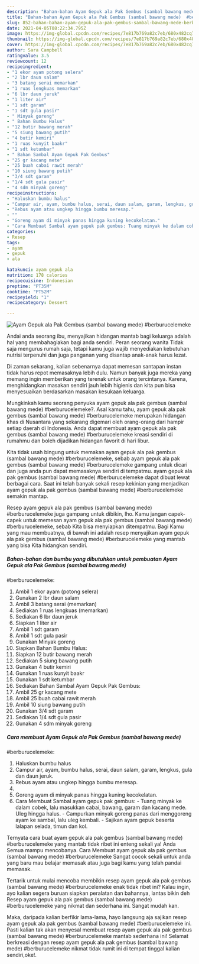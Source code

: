 ```yaml
---
description: "Bahan-bahan Ayam Gepuk ala Pak Gembus (sambal bawang mede)  #berburucelemeke yang nikmat Untuk Jualan"
title: "Bahan-bahan Ayam Gepuk ala Pak Gembus (sambal bawang mede)  #berburucelemeke yang nikmat Untuk Jualan"
slug: 852-bahan-bahan-ayam-gepuk-ala-pak-gembus-sambal-bawang-mede-berburucelemeke-yang-nikmat-untuk-jualan
date: 2021-04-05T08:22:34.795Z
image: https://img-global.cpcdn.com/recipes/7e817b769a82c7eb/680x482cq70/ayam-gepuk-ala-pak-gembus-sambal-bawang-mede-berburucelemeke-foto-resep-utama.jpg
thumbnail: https://img-global.cpcdn.com/recipes/7e817b769a82c7eb/680x482cq70/ayam-gepuk-ala-pak-gembus-sambal-bawang-mede-berburucelemeke-foto-resep-utama.jpg
cover: https://img-global.cpcdn.com/recipes/7e817b769a82c7eb/680x482cq70/ayam-gepuk-ala-pak-gembus-sambal-bawang-mede-berburucelemeke-foto-resep-utama.jpg
author: Sara Campbell
ratingvalue: 3.5
reviewcount: 12
recipeingredient:
- "1 ekor ayam potong selera"
- "2 lbr daun salam"
- "3 batang serai memarkan"
- "1 ruas lengkuas memarkan"
- "6 lbr daun jeruk"
- "1 liter air"
- "1 sdt garam"
- "1 sdt gula pasir"
- " Minyak goreng"
- " Bahan Bumbu Halus"
- "12 butir bawang merah"
- "5 siung bawang putih"
- "4 butir kemiri"
- "1 ruas kunyit baakr"
- "1 sdt ketumbar"
- " Bahan Sambal Ayam Gepuk Pak Gembus"
- "25 gr kacang mete"
- "25 buah cabai rawit merah"
- "10 siung bawang putih"
- "3/4 sdt garam"
- "1/4 sdt gula pasir"
- "4 sdm minyak goreng"
recipeinstructions:
- "Haluskan bumbu halus"
- "Campur air, ayam, bumbu halus, serai, daun salam, garam, lengkus, gula dan daun jeruk."
- "Rebus ayam atau ungkep hingga bumbu meresap."
- ""
- "Goreng ayam di minyak panas hingga kuning kecokelatan."
- "Cara Membuat Sambal ayam gepuk pak gembus: Tuang minyak ke dalam cobek, lalu masukkan cabai, bawang, garam dan kacang mede. Uleg hingga halus. Campurkan minyak goreng panas dari menggoreng ayam ke sambal, lalu uleg kembali. Sajikan ayam gepuk beserta lalapan selada, timun dan kol."
categories:
- Resep
tags:
- ayam
- gepuk
- ala

katakunci: ayam gepuk ala 
nutrition: 178 calories
recipecuisine: Indonesian
preptime: "PT35M"
cooktime: "PT52M"
recipeyield: "1"
recipecategory: Dessert

---
```



![Ayam Gepuk ala Pak Gembus (sambal bawang mede)
 #berburucelemeke](https://img-global.cpcdn.com/recipes/7e817b769a82c7eb/680x482cq70/ayam-gepuk-ala-pak-gembus-sambal-bawang-mede-berburucelemeke-foto-resep-utama.jpg)

Andai anda seorang ibu, menyajikan hidangan mantab bagi keluarga adalah hal yang membahagiakan bagi anda sendiri. Peran seorang  wanita Tidak saja mengurus rumah saja, tetapi kamu juga wajib menyediakan kebutuhan nutrisi terpenuhi dan juga panganan yang disantap anak-anak harus lezat.

Di zaman  sekarang, kalian sebenarnya dapat memesan santapan instan tidak harus repot memasaknya lebih dulu. Namun banyak juga mereka yang memang ingin memberikan yang terenak untuk orang tercintanya. Karena, menghidangkan masakan sendiri jauh lebih higienis dan kita pun bisa menyesuaikan berdasarkan masakan kesukaan keluarga. 



Mungkinkah kamu seorang penyuka ayam gepuk ala pak gembus (sambal bawang mede)
 #berburucelemeke?. Asal kamu tahu, ayam gepuk ala pak gembus (sambal bawang mede)
 #berburucelemeke merupakan hidangan khas di Nusantara yang sekarang digemari oleh orang-orang dari hampir setiap daerah di Indonesia. Anda dapat membuat ayam gepuk ala pak gembus (sambal bawang mede)
 #berburucelemeke kreasi sendiri di rumahmu dan boleh dijadikan hidangan favorit di hari libur.

Kita tidak usah bingung untuk memakan ayam gepuk ala pak gembus (sambal bawang mede)
 #berburucelemeke, sebab ayam gepuk ala pak gembus (sambal bawang mede)
 #berburucelemeke gampang untuk dicari dan juga anda pun dapat memasaknya sendiri di tempatmu. ayam gepuk ala pak gembus (sambal bawang mede)
 #berburucelemeke dapat dibuat lewat berbagai cara. Saat ini telah banyak sekali resep kekinian yang menjadikan ayam gepuk ala pak gembus (sambal bawang mede)
 #berburucelemeke semakin mantap.

Resep ayam gepuk ala pak gembus (sambal bawang mede)
 #berburucelemeke juga gampang untuk dibikin, lho. Kamu jangan capek-capek untuk memesan ayam gepuk ala pak gembus (sambal bawang mede)
 #berburucelemeke, sebab Kita bisa menyiapkan ditempatmu. Bagi Kamu yang mau membuatnya, di bawah ini adalah resep menyajikan ayam gepuk ala pak gembus (sambal bawang mede)
 #berburucelemeke yang mantab yang bisa Kita hidangkan sendiri.

<!--inarticleads1-->

##### Bahan-bahan dan bumbu yang dibutuhkan untuk pembuatan Ayam Gepuk ala Pak Gembus (sambal bawang mede)
 #berburucelemeke:

1. Ambil 1 ekor ayam (potong selera)
1. Gunakan 2 lbr daun salam
1. Ambil 3 batang serai (memarkan)
1. Sediakan 1 ruas lengkuas (memarkan)
1. Sediakan 6 lbr daun jeruk
1. Siapkan 1 liter air
1. Ambil 1 sdt garam
1. Ambil 1 sdt gula pasir
1. Gunakan  Minyak goreng
1. Siapkan  Bahan Bumbu Halus:
1. Siapkan 12 butir bawang merah
1. Sediakan 5 siung bawang putih
1. Gunakan 4 butir kemiri
1. Gunakan 1 ruas kunyit baakr
1. Gunakan 1 sdt ketumbar
1. Sediakan  Bahan Sambal Ayam Gepuk Pak Gembus:
1. Ambil 25 gr kacang mete
1. Ambil 25 buah cabai rawit merah
1. Ambil 10 siung bawang putih
1. Gunakan 3/4 sdt garam
1. Sediakan 1/4 sdt gula pasir
1. Gunakan 4 sdm minyak goreng




<!--inarticleads2-->

##### Cara membuat Ayam Gepuk ala Pak Gembus (sambal bawang mede)
 #berburucelemeke:

1. Haluskan bumbu halus
1. Campur air, ayam, bumbu halus, serai, daun salam, garam, lengkus, gula dan daun jeruk.
1. Rebus ayam atau ungkep hingga bumbu meresap.
1. 
1. Goreng ayam di minyak panas hingga kuning kecokelatan.
1. Cara Membuat Sambal ayam gepuk pak gembus: - Tuang minyak ke dalam cobek, lalu masukkan cabai, bawang, garam dan kacang mede. Uleg hingga halus. - Campurkan minyak goreng panas dari menggoreng ayam ke sambal, lalu uleg kembali. - Sajikan ayam gepuk beserta lalapan selada, timun dan kol.




Ternyata cara buat ayam gepuk ala pak gembus (sambal bawang mede)
 #berburucelemeke yang mantab tidak ribet ini enteng sekali ya! Anda Semua mampu mencobanya. Cara Membuat ayam gepuk ala pak gembus (sambal bawang mede)
 #berburucelemeke Sangat cocok sekali untuk anda yang baru mau belajar memasak atau juga bagi kamu yang telah pandai memasak.

Tertarik untuk mulai mencoba membikin resep ayam gepuk ala pak gembus (sambal bawang mede)
 #berburucelemeke enak tidak ribet ini? Kalau ingin, ayo kalian segera buruan siapkan peralatan dan bahannya, lantas bikin deh Resep ayam gepuk ala pak gembus (sambal bawang mede)
 #berburucelemeke yang nikmat dan sederhana ini. Sangat mudah kan. 

Maka, daripada kalian berfikir lama-lama, hayo langsung aja sajikan resep ayam gepuk ala pak gembus (sambal bawang mede)
 #berburucelemeke ini. Pasti kalian tak akan menyesal membuat resep ayam gepuk ala pak gembus (sambal bawang mede)
 #berburucelemeke mantab sederhana ini! Selamat berkreasi dengan resep ayam gepuk ala pak gembus (sambal bawang mede)
 #berburucelemeke nikmat tidak rumit ini di tempat tinggal kalian sendiri,oke!.

